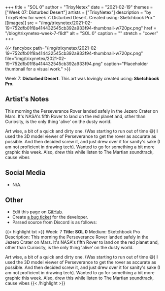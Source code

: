 +++
title =       "SOL 0"
author =      "TrixyNetex"
date =        "2021-02-19"
themes =      ["Week 07: Disturbed Desert"]
artists =     ["TrixyNetex"]
description = "by TrixyNetex for week 7: Disturbed Desert. Created using: Sketchbook Pro."
[[images]]
      src = "/img/trixynetex/2021-02-19+752dfb01f8a414432545cb392a933f94-thumbnail-w720px.png"
      href = "/blog/trixynetex-week-7-f8df"
      alt = "SOL 0"
      caption = ""
      stretch = "cover"
+++


{{< fancybox path="/img/trixynetex/2021-02-19+752dfb01f8a414432545cb392a933f94-thumbnail-w720px.png" file="img/trixynetex/2021-02-19+752dfb01f8a414432545cb392a933f94.png" caption="Placeholder thumbnail for a visual work." >}}


Week 7: **Disturbed Desert**. This art was lovingly created using: **Sketchbook Pro**.

## Artist's Notes

This morning the Perseverance Rover landed safely in the Jezero Crater on Mars. It's NASA's fifth Rover to land on the red planet and, other than Curiosity, is the only thing 'alive' on the dusty world.

Art wise, a bit of a quick and dirty one. (Was starting to run out of time 😅) 
I used the 3D model viewer of Perseverance to get the rover as accurate as possible. And then decided screw it, and just drew over it for sanity's sake (I am not proficient in drawing tech). Wanted to go for something a bit more graphic this week.
Also, drew this while listen to The Martian soundtrack, cause vibes

## Social Media

- N/A.

## Other

- Edit this page on [GitHub](https://github.com/teaminkling/web-refresh/edit/main/content/blog/trixynetex-week-7-f8df.md).
- Create [a bug ticket](https://github.com/teaminkling/web-refresh/issues/new?assignees=&labels=bug&template=problem-report.md&title=) for the developer.
- Parsed source from Discord is as follows:

{{< highlight txt >}}
Week: 7
**Title:  SOL 0**
Medium: Sketchbook Pro
Description: This morning the Perseverance Rover landed safely in the Jezero Crater on Mars. It's NASA's fifth Rover to land on the red planet and, other than Curiosity, is the only thing 'alive' on the dusty world.

Art wise, a bit of a quick and dirty one. (Was starting to run out of time 😅) 
I used the 3D model viewer of Perseverance to get the rover as accurate as possible. And then decided screw it, and just drew over it for sanity's sake (I am not proficient in drawing tech). Wanted to go for something a bit more graphic this week.
Also, drew this while listen to The Martian soundtrack, cause vibes
{{< /highlight >}}